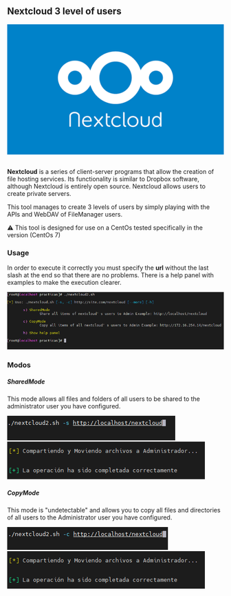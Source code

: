 ## Nextcloud 3 level of users

<div align="center"><img src="images/nextcloud.png" align="center" width="600px"></div><br>

**Nextcloud** is a series of client-server programs that allow the creation of file hosting services. Its functionality is similar to Dropbox software, although Nextcloud is entirely open source. Nextcloud allows users to create private servers.

This tool manages to create 3 levels of users by simply playing with the APIs and WebDAV of FileManager users.

:warning: This tool is designed for use on a CentOs tested specifically in the version (CentOs 7)

### Usage
In order to execute it correctly you must specify the **url** without the last slash at the end so that there are no problems. There is a help panel with examples to make the execution clearer.

<img src="images/menu.png">

### Modos

##### SharedMode

This mode allows all files and folders of all users to be shared to the administrator user you have configured.

<img src="images/sharedmode.png">

<img src="images/final_shared.png">

##### CopyMode

This mode is "undetectable" and allows you to copy all files and directories of all users to the Administrator user you have configured.

<img src="images/copymode.png">

<img src="images/final_shared.png">
